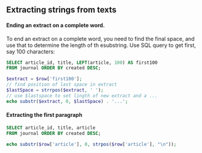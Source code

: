 ## Extracting strings from texts

#### Ending an extract on a complete word.
To end an extract on a complete word, you need to find the final space, and use that to determine the length of th esubstring. Use SQL query to get first, say 100 characters:
```sql
SELECT article_id, title, LEFT(article, 100) AS first100 
FROM journal ORDER BY created DESC;
```
```php
$extract = $row['first100'];
// find position of last space in extract
$lastSpace = strrpos($extract, ' ');
// use $lastspace to set lingth of new extract and a ...
echo substr($extract, 0, $lastSpace) . '...';
```

#### Extracting the first paragraph
```sql
SELECT article_id, title, article
FROM journal ORDER BY created DESC;
```
```php
echo substr($row['article'], 0, strpos($row['article'], "\n"));
```
